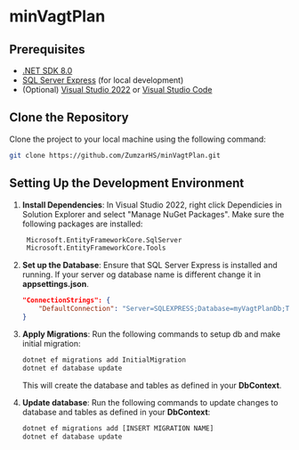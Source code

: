 # minVagtPlan

## Prerequisites

- [.NET SDK 8.0](https://dotnet.microsoft.com/download/dotnet/8.0)
- [SQL Server Express](https://www.microsoft.com/en-us/sql-server/sql-server-downloads) (for local development)
- (Optional) [Visual Studio 2022](https://visualstudio.microsoft.com/downloads/) or [Visual Studio Code](https://code.visualstudio.com/)

## Clone the Repository

Clone the project to your local machine using the following command:

```bash
git clone https://github.com/ZumzarHS/minVagtPlan.git
```

## Setting Up the Development Environment

1. **Install Dependencies**:
   In Visual Studio 2022, right click Dependicies in Solution Explorer and select "Manage NuGet Packages". Make sure the following packages are installed:
   ```bash
    Microsoft.EntityFrameworkCore.SqlServer
    Microsoft.EntityFrameworkCore.Tools
   ```

2. **Set up the Database**:
   Ensure that SQL Server Express is installed and running. If your server og database name is different change it in **appsettings.json**.

   ```json
   "ConnectionStrings": {
       "DefaultConnection": "Server=SQLEXPRESS;Database=myVagtPlanDb;Trusted_Connection=True;MultipleActiveResultSets=true"
   }
   ```

3. **Apply Migrations**:
   Run the following commands to setup db and make initial migration:
   ```bash
   dotnet ef migrations add InitialMigration
   dotnet ef database update
   ```
   This will create the database and tables as defined in your **DbContext**.

4. **Update database**:
   Run the following commands to update changes to database and tables as defined in your **DbContext**:
   ```bash
   dotnet ef migrations add [INSERT MIGRATION NAME]
   dotnet ef database update
   ```
